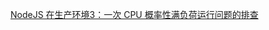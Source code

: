 
[NodeJS 在生产环境3：一次 CPU 概率性满负荷运行问题的排查](http://frontenddev.org/article/nodejs-in-production-3-a-probabilistic-cpu-run-at-full-capacity-problem.html)